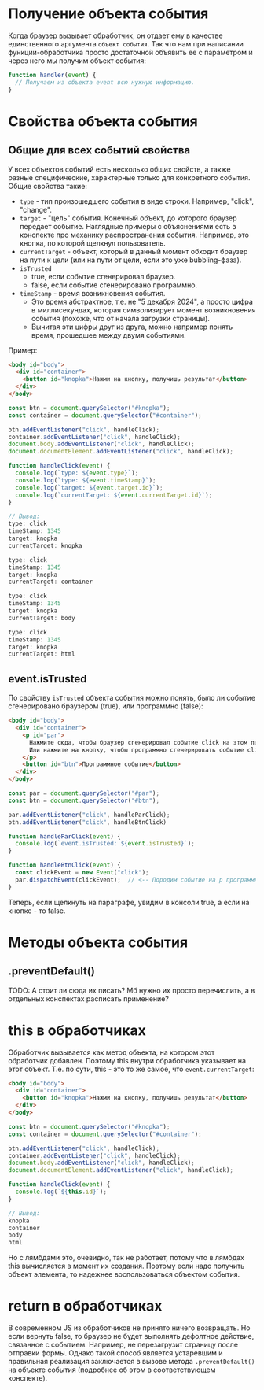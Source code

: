 # Получение объекта события

Когда браузер вызывает обработчик, он отдает ему в качестве единственного аргумента `объект события`. Так что нам при написании функции-обработчика просто достаточной объявить ее с параметром и через него мы получим объект события:

```javascript
function handler(event) {
  // Получаем из объекта event всю нужную информацию.
}
```

# Свойства объекта события

## Общие для всех событий свойства

У всех объектов событий есть несколько общих свойств, а также разные специфические, характерные только для конкретного события. Общие свойства такие:

* `type` - тип произошедшего события в виде строки. Например, "click", "change".
* `target` - "цель" события. Конечный объект, до которого браузер передает событие. Наглядные примеры с объяснениями есть в конспекте про механику распространения события. Например, это кнопка, по которой щелкнул пользователь.
* `currentTarget` - объект, который в данный момент обходит браузер на пути к цели (или на пути от цели, если это уже bubbling-фаза).
* `isTrusted`
  * true, если событие сгенерировал браузер.
  * false, если событие сгенерировано программно.
* `timeStamp` - время возникновения события.
  * Это время абстрактное, т.е. не "5 декабря 2024", а просто цифра в миллисекундах, которая символизирует момент возникновения события (похоже, что от начала загрузки страницы).
  * Вычитая эти цифры друг из друга, можно например понять время, прошедшее между двумя событиями.

Пример:

```html
<body id="body">
  <div id="container">
    <button id="knopka">Нажми на кнопку, получишь результат</button>
  </div>
</body>
```

```javascript
const btn = document.querySelector("#knopka");
const container = document.querySelector("#container");

btn.addEventListener("click", handleClick);
container.addEventListener("click", handleClick);
document.body.addEventListener("click", handleClick);
document.documentElement.addEventListener("click", handleClick);

function handleClick(event) {
  console.log(`type: ${event.type}`);
  console.log(`type: ${event.timeStamp}`);
  console.log(`target: ${event.target.id}`);
  console.log(`currentTarget: ${event.currentTarget.id}`);
}
```

```javascript
// Вывод:
type: click
timeStamp: 1345
target: knopka
currentTarget: knopka

type: click
timeStamp: 1345
target: knopka
currentTarget: container

type: click
timeStamp: 1345
target: knopka
currentTarget: body

type: click
timeStamp: 1345
target: knopka
currentTarget: html
```

## event.isTrusted

По свойству `isTrusted` объекта события можно понять, было ли событие сгенерировано браузером (true), или программно (false):

```html
<body id="body">
  <div id="container">
    <p id="par">
      Нажмите сюда, чтобы браузер сгенерировал событие click на этом параграфе.
      Или нажмите на кнопку, чтобы программно сгенерировать событие click на параграфе.
    </p>
    <button id="btn">Программное событие</button>
  </div>
</body>
```

```javascript
const par = document.querySelector("#par");
const btn = document.querySelector("#btn");

par.addEventListener("click", handleParClick);
btn.addEventListener("click", handleBtnClick)

function handleParClick(event) {
  console.log(`event.isTrusted: ${event.isTrusted}`);
}

function handleBtnClick(event) {
  const clickEvent = new Event("click");
  par.dispatchEvent(clickEvent);  // <-- Породим событие на p программно
}
```

Теперь, если щелкнуть на параграфе, увидим в консоли true, а если на кнопке - то false.

# Методы объекта события

## .preventDefault()

TODO: А стоит ли сюда их писать? Мб нужно их просто перечислить, а в отдельных конспектах расписать применение?

# this в обработчиках

Обработчик вызывается как метод объекта, на котором этот обработчик добавлен. Поэтому this внутри обработчика указывает на этот объект. Т.е. по сути, this - это то же самое, что `event.currentTarget`:

```html
<body id="body">
  <div id="container">
    <button id="knopka">Нажми на кнопку, получишь результат</button>
  </div>
</body>
```

```javascript
const btn = document.querySelector("#knopka");
const container = document.querySelector("#container");

btn.addEventListener("click", handleClick);
container.addEventListener("click", handleClick);
document.body.addEventListener("click", handleClick);
document.documentElement.addEventListener("click", handleClick);

function handleClick(event) {
  console.log(`${this.id}`);
}
```

```javascript
// Вывод:
knopka
container
body
html
```

Но с лямбдами это, очевидно, так не работает, потому что в лямбдах this вычисляется в момент их создания. Поэтому если надо получить объект элемента, то надежнее воспользоваться объектом события.

# return в обработчиках

В современном JS из обработчиков не принято ничего возвращать. Но если вернуть false, то браузер не будет выполнять дефолтное действие, связанное с событием. Например, не перезагрузит страницу после отправки формы. Однако такой способ является устаревшим и правильная реализация заключается в вызове метода `.preventDefault()` на объекте события (подробнее об этом в соответствующем конспекте).
